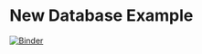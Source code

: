 # New Database Example
[![Binder](https://mybinder.org/badge_logo.svg)](https://mybinder.org/v2/gh/jan-janssen/new-database-example/HEAD)
